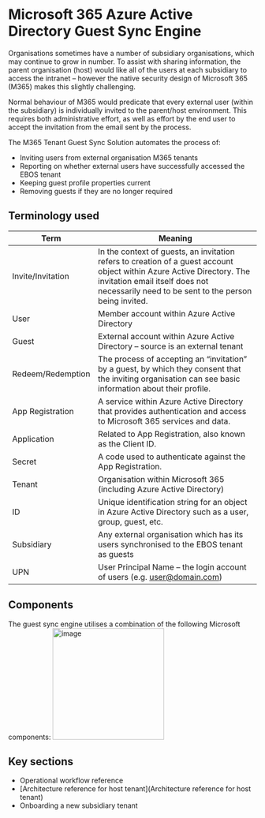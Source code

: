 # Microsoft 365 Azure Active Directory Guest Sync Engine
Organisations sometimes have a number of subsidiary organisations, which may continue to grow in number. To assist with sharing information, the parent organisation (host) would like all of the users at each subsidiary to access the intranet – however the native security design of Microsoft 365 (M365) makes this slightly challenging.

Normal behaviour of M365 would predicate that every external user (within the subsidiary) is individually invited to the parent/host environment. This requires both administrative effort, as well as effort by the end user to accept the invitation from the email sent by the process.

The M365 Tenant Guest Sync Solution automates the process of:
- Inviting users from external organisation M365 tenants
- Reporting on whether external users have successfully accessed the EBOS tenant
- Keeping guest profile properties current
- Removing guests if they are no longer required

## Terminology used

| Term              | Meaning                                                                                                                                                                                                           |
|-------------------|-------------------------------------------------------------------------------------------------------------------------------------------------------------------------------------------------------------------|
| Invite/Invitation | In the context of guests, an invitation refers to creation of a guest account object within Azure Active Directory. The invitation email itself does not necessarily need to be sent to the person being invited. |
| User              | Member account within Azure Active Directory                                                                                                                                                                      |
| Guest             | External account within Azure Active Directory – source is an external tenant                                                                                                                                     |
| Redeem/Redemption | The process of accepting an “invitation” by a guest, by which they consent that the inviting organisation can see basic information about their profile.                                                          |
| App Registration  | A service within Azure Active Directory that provides authentication and access to Microsoft 365 services and data.                                                                                               |
| Application       | Related to App Registration, also known as the Client ID.                                                                                                                                                         |
| Secret            | A code used to authenticate against the App Registration.                                                                                                                                                         |
| Tenant            | Organisation within Microsoft 365 (including Azure Active Directory)                                                                                                                                              |
| ID                | Unique identification string for an object in Azure Active Directory such as a user, group, guest, etc.                                                                                                           |
| Subsidiary        | Any external organisation which has its users synchronised to the EBOS tenant as guests                                                                                                                           |
| UPN               | User Principal Name – the login account of users (e.g. user@domain.com)                                                                                                                                           |

## Components

The guest sync engine utilises a combination of the following Microsoft components:
<img width="226" alt="image" src="https://user-images.githubusercontent.com/51473494/214437736-36725cd6-0751-46a5-8a6d-19338031e3e5.png">


## Key sections
- Operational workflow reference
- [Architecture reference for host tenant](Architecture reference for host tenant)
- Onboarding a new subsidiary tenant
